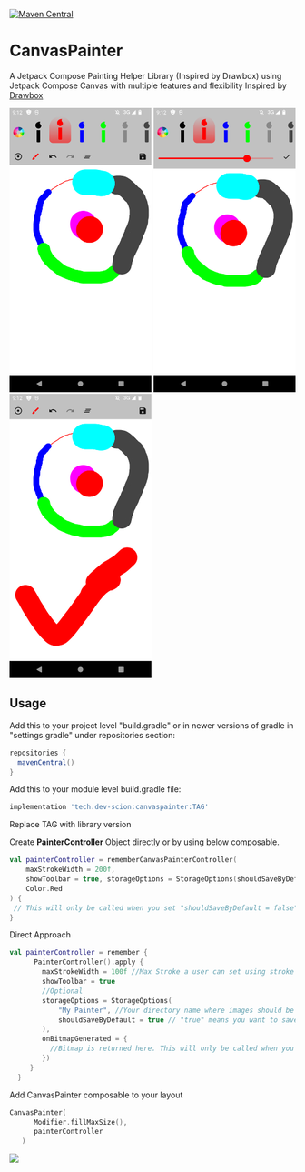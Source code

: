 [![Maven Central](https://img.shields.io/maven-central/v/tech.dev-scion/canvaspainter.svg?label=Maven%20Central)](https://search.maven.org/search?q=g:%22tech.dev-scion%22%20AND%20a:%22canvaspainter%22)

# CanvasPainter
A Jetpack Compose Painting Helper Library (Inspired by Drawbox) using Jetpack Compose Canvas with multiple features and flexibility
Inspired by <a href="https://github.com/akshay2211/DrawBox">Drawbox</a>


<img src="/screenshots/ss_1.png" width="250" height="500"> <img src="/screenshots/ss_2.png" width="250" height="500">
<img src="/screenshots/ss_3.png" width="250" height="500">

## Usage
<p>Add this to your project level "build.gradle" or in newer versions of gradle in "settings.gradle" under repositories section:</p>

 ```groovy
repositories {
   mavenCentral()
}
```
<p>Add this to your module level build.gradle file:</p>

```groovy
implementation 'tech.dev-scion:canvaspainter:TAG'
```
<p>Replace TAG with library version</p>

<p>Create <b>PainterController</b> Object directly or by using below composable.</p>

```kotlin
val painterController = rememberCanvasPainterController(
    maxStrokeWidth = 200f,
    showToolbar = true, storageOptions = StorageOptions(shouldSaveByDefault = false),//setting false will return bitmap in below callback
    Color.Red
) {
 // This will only be called when you set "shouldSaveByDefault = false" in storage options
}
```

Direct Approach

```kotlin
val painterController = remember {
      PainterController().apply {
        maxStrokeWidth = 100f //Max Stroke a user can set using stroke selection slider
        showToolbar = true
        //Optional
        storageOptions = StorageOptions( 
            "My Painter", //Your directory name where images should be saved
            shouldSaveByDefault = true // "true" means you want to save image on clicking save and "false" want a bitmap returned when clicked save
        ),
        onBitmapGenerated = {
          //Bitmap is returned here. This will only be called when you set "shouldSaveByDefault = false" in storage options
        })
     }
  }
```

<p>Add CanvasPainter composable to your layout</p>

```kotlin
CanvasPainter(
      Modifier.fillMaxSize(),
      painterController
   )
```


<a href="https://www.buymeacoffee.com/devscion"><img src="https://img.buymeacoffee.com/button-api/?text=Buy me a coffee&emoji=&slug=ZeeshanAli&button_colour=FFDD00&font_colour=000000&font_family=Cookie&outline_colour=000000&coffee_colour=ffffff"></a>
